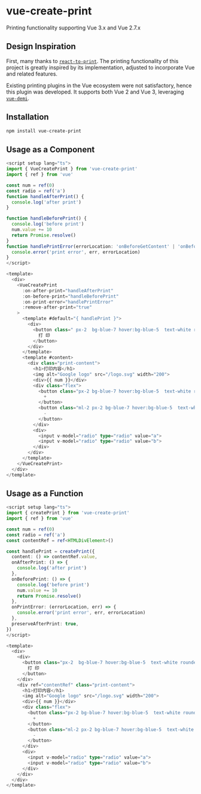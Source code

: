 # vue-create-print

Printing functionality supporting Vue 3.x and Vue 2.7.x

## Design Inspiration

First, many thanks to [`react-to-print`](https://github.com/MatthewHerbst/react-to-print). The printing functionality of this project is greatly inspired by its implementation, adjusted to incorporate Vue and related features.

Existing printing plugins in the Vue ecosystem were not satisfactory, hence this plugin was developed. It supports both Vue 2 and Vue 3, leveraging [`vue-demi`](https://github.com/vueuse/vue-demi).

## Installation

```bash
npm install vue-create-print
```

## Usage as a Component

``` ts
<script setup lang="ts">
import { VueCreatePrint } from 'vue-create-print'
import { ref } from 'vue'

const num = ref(0)
const radio = ref('a')
function handleAfterPrint() {
  console.log('after print')
}

function handleBeforePrint() {
  console.log('before print')
  num.value += 10
  return Promise.resolve()
}
function handlePrintError(errorLocation: 'onBeforeGetContent' | 'onBeforePrint' | 'print', err: Error) {
  console.error('print error', err, errorLocation)
}
</script>

<template>
  <div>
    <VueCreatePrint
      :on-after-print="handleAfterPrint"
      :on-before-print="handleBeforePrint"
      :on-print-error="handlePrintError"
      :remove-after-print="true"
    >
      <template #default="{ handlePrint }">
        <div>
          <button class=" px-2  bg-blue-7 hover:bg-blue-5  text-white rounded mb-2" @click="handlePrint">
            打 印
          </button>
        </div>
      </template>
      <template #content>
        <div class="print-content">
          <h1>打印内容</h1>
          <img alt="Google logo" src="/logo.svg" width="200">
          <div>{{ num }}</div>
          <div class="flex">
            <button class="px-2 bg-blue-7 hover:bg-blue-5  text-white rounded" @click="num++">
              +
            </button>
            <button class="ml-2 px-2 bg-blue-7 hover:bg-blue-5  text-white rounded" @click="num--">
              -
            </button>
          </div>
          <div>
            <input v-model="radio" type="radio" value="a">
            <input v-model="radio" type="radio" value="b">
          </div>
        </div>
      </template>
    </VueCreatePrint>
  </div>
</template>
```
## Usage as a Function

``` ts
<script setup lang="ts">
import { createPrint } from 'vue-create-print'
import { ref } from 'vue'

const num = ref(0)
const radio = ref('a')
const contentRef = ref<HTMLDivElement>()

const handlePrint = createPrint({
  content: () => contentRef.value,
  onAfterPrint: () => {
    console.log('after print')
  },
  onBeforePrint: () => {
    console.log('before print')
    num.value += 10
    return Promise.resolve()
  },
  onPrintError: (errorLocation, err) => {
    console.error('print error', err, errorLocation)
  },
  preserveAfterPrint: true,
})
</script>

<template>
  <div>
    <div>
      <button class="px-2  bg-blue-7 hover:bg-blue-5  text-white rounded mb-2" @click="handlePrint">
        打 印
      </button>
    </div>
    <div ref="contentRef" class="print-content">
      <h1>打印内容</h1>
      <img alt="Google logo" src="/logo.svg" width="200">
      <div>{{ num }}</div>
      <div class="flex">
        <button class="px-2 bg-blue-7 hover:bg-blue-5  text-white rounded" @click="num++">
          +
        </button>
        <button class="ml-2 px-2 bg-blue-7 hover:bg-blue-5  text-white rounded" @click="num--">
          -
        </button>
      </div>
      <div>
        <input v-model="radio" type="radio" value="a">
        <input v-model="radio" type="radio" value="b">
      </div>
    </div>
  </div>
</template>
```
